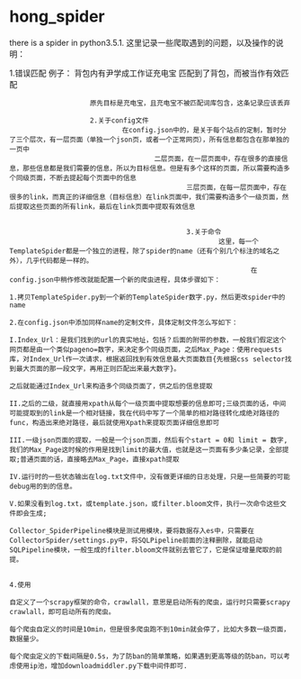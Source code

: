 # hong_spider
there is a spider in python3.5.1.
这里记录一些爬取遇到的问题，以及操作的说明：

1.错误匹配
例子：
		背包内有尹学成工作证充电宝		匹配到了背包，而被当作有效匹配
				
						原先目标是充电宝，且充电宝不被匹配词库包含，这条记录应该丢弃

						2.关于config文件
								在config.json中的，是关于每个站点的定制，暂时分了三个层次，有一层页面（单独一个json页，或者一个正常网页），所有信息都包含在那单独的一页中
										二层页面，在一层页面中，存在很多的直接信息，那些信息都是我们需要的信息，所以为目标信息。但是有多个这样的页面，所以需要构造多个同级页面，不断去提起每个页面中的信息
												三层页面，在每一层页面中，存在很多的link，而真正的详细信息（目标信息）在link页面中，我们需要构造多个一级页面，然后提取这些页面的所有link，最后在link页面中提取有效信息


												3.关于命令
														这里，每一个TemplateSpider都是一个独立的进程，除了spider的name（还有个别几个标注的域名之外），几乎代码都是一样的。
																在config.json中稍作修改就能配置一个新的爬虫进程，具体步骤如下：
																			1.拷贝TemplateSpider.py到一个新的TemplateSpider数字.py，然后更改spider中的name
																						2.在config.json中添加同样name的定制文件，具体定制文件怎么写如下：
																											I.Index_Url：是我们找到的url的真实地址，包括？后面的附带的参数，一般我们假定这个网页都是由一个类似pageno=数字，来决定多个同级页面，之后Max_Page：使用requests库，对Index_Url作一次请求，根据返回找到有效信息最大页面数目{先根据css selector找到最大页面的那一段文字，再用正则匹配出来最大数字}。
																																之后就能通过Index_Url来构造多个同级页面了，供之后的信息提取
																																					II.之后的二级，就直接用xpath从每个一级页面中提取想要的信息即可;三级页面的话，中间可能提取到的link是一个相对链接，我在代码中写了一个简单的相对路径转化成绝对路径的func，构造出来绝对路径，最后就使用Xpath来提取页面详细信息即可
																																										III.一级json页面的提取，一般是一个json页面，然后有个start = 0和 limit = 数字,我们的Max_Page这时候的作用是找到limit的最大值，也就是这一页面有多少条记录，全部提取;普通页面的话，直接略去Max_Page，直接xpath提取
																																															IV.运行时的一些状态输出在log.txt文件中，没有做更详细的日志处理，只是一些简要的可能debug用的到的信息。
																																																				V.如果没看到log.txt，或template.json，或filter.bloom文件，执行一次命令这些文件即会生成;
																																																									Collector_SpiderPipeline模块是测试用模块，要将数据存入es中，只需要在CollectorSpider/settings.py中，将SQLPipeline前面的注释删除，就能启动SQLPipeline模块，一般生成的filter.bloom文件就别去管它了，它是保证增量爬取的前提。

																																																									4.使用
																																																											自定义了一个scrapy框架的命令，crawlall，意思是启动所有的爬虫，运行时只需要scrapy crawlall，即可启动所有的爬虫。
																																																													每个爬虫自定义的时间是10min，但是很多爬虫跑不到10min就会停了，比如大多数一级页面，数据量少。
																																																															每个爬虫定义的下载间隔是0.5s，为了防ban的简单策略，如果遇到更高等级的防ban，可以考虑使用ip池，增加downloadmiddler.py下载中间件即可.

